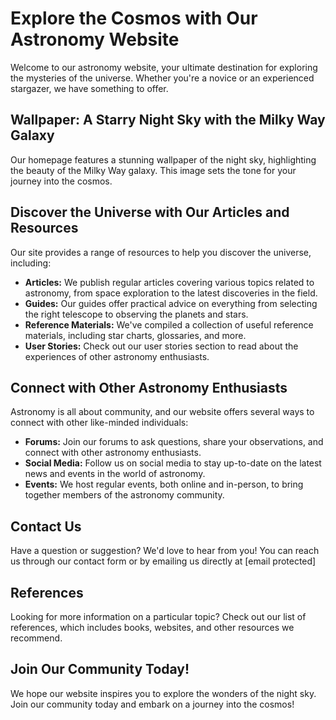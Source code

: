 <!--font:I recommend using the "Roboto" font for your website.-->

# Explore the Cosmos with Our Astronomy Website

Welcome to our astronomy website, your ultimate destination for exploring the mysteries of the universe. Whether you're a novice or an experienced stargazer, we have something to offer.

## Wallpaper: A Starry Night Sky with the Milky Way Galaxy

Our homepage features a stunning wallpaper of the night sky, highlighting the beauty of the Milky Way galaxy. This image sets the tone for your journey into the cosmos.

## Discover the Universe with Our Articles and Resources

Our site provides a range of resources to help you discover the universe, including:

- **Articles:** We publish regular articles covering various topics related to astronomy, from space exploration to the latest discoveries in the field.
- **Guides:** Our guides offer practical advice on everything from selecting the right telescope to observing the planets and stars.
- **Reference Materials:** We've compiled a collection of useful reference materials, including star charts, glossaries, and more.
- **User Stories:** Check out our user stories section to read about the experiences of other astronomy enthusiasts.

## Connect with Other Astronomy Enthusiasts

Astronomy is all about community, and our website offers several ways to connect with other like-minded individuals:

- **Forums:** Join our forums to ask questions, share your observations, and connect with other astronomy enthusiasts.
- **Social Media:** Follow us on social media to stay up-to-date on the latest news and events in the world of astronomy.
- **Events:** We host regular events, both online and in-person, to bring together members of the astronomy community.

## Contact Us

Have a question or suggestion? We'd love to hear from you! You can reach us through our contact form or by emailing us directly at [email protected]

## References

Looking for more information on a particular topic? Check out our list of references, which includes books, websites, and other resources we recommend.

## Join Our Community Today!

We hope our website inspires you to explore the wonders of the night sky. Join our community today and embark on a journey into the cosmos!

<!--

Write me content for website with wallpaper which alt text is:

"A photograph of a starry night sky, with the Milky Way galaxy visible overhead."

The name/title of the page should not be 1:1 copy of the alt text but rather a real content of the website which is using this wallpaper.

- Use markdown format 
- Start with heading
- Heading should be short and concise
- The content should look like a real website 
- The website should not be about the wallpaper, wallpaper is just a related background
- Heading should be contain work "wallpaper" or "background"
- Include real sections like references, contact, user stories, etc. use things relevant to the page purpose.
- Feel free to use structure like headings, bullets, numbering, blockquotes, paragraphs, horizontal lines, etc.
- You can use formatting like bold or _italic_
- You can include UTF-8 emojis
- Links should be only #hash anchors (and you can refer to the document itself)
- Do not include images


---


# Discover the Wonders of the Night Sky with Our Astronomy Website

Welcome to our website dedicated to exploring the mysteries of the universe! Our site is designed to be a hub for anyone interested in astronomy, from amateur stargazers to seasoned professionals. And what better way to set the mood than with a stunning wallpaper of the night sky?

## Wallpaper: A Starry Night Sky with the Milky Way Galaxy

Our homepage features a breathtaking photograph of the night sky, showcasing the beauty of the Milky Way galaxy. The image was captured by a talented astrophotographer and serves as a reminder of the vastness and wonder of the cosmos.

## Explore the Universe with Our Articles and Resources

Whether you're just starting out or have been studying astronomy for years, our website has something for everyone. Here are some of the resources you can find on our site:

- **Articles:** We regularly publish articles on a variety of topics related to astronomy, including space exploration, celestial events, and the latest discoveries in the field.
- **Guides:** Our guides cover everything from choosing the right telescope to observing the planets and stars.
- **Reference Materials:** We've compiled a collection of useful reference materials, including star charts, glossaries, and more.
- **User Stories:** We love hearing from our readers! Check out our user stories section to read about the experiences of other astronomy enthusiasts.

## Connect with Other Astronomy Enthusiasts

One of the best things about astronomy is the community that comes with it. Our website provides several ways to connect with other like-minded individuals:

- **Forums:** Our forums are a great place to ask questions, share your observations, and connect with other astronomy enthusiasts.
- **Social Media:** Follow us on social media to stay up-to-date on the latest news and events in the world of astronomy.
- **Events:** We host regular events, both online and in-person, to bring together members of the astronomy community.

## Contact Us

Have a question or suggestion? We'd love to hear from you! You can reach us through our contact form or by emailing us directly at [email protected]

## References

Looking for more information on a particular topic? Check out our list of references, which includes books, websites, and other resources we recommend.

## Join Our Community Today!

We hope our website inspires you to explore the wonders of the night sky. Join our community today and start your journey into the cosmos!


---


Heading is too long, rewrite whole content.


---


# Explore the Wonders of Astronomy with Our Website

Welcome to our astronomy website, dedicated to exploring the mysteries of the universe. Whether you're an amateur stargazer or a seasoned professional, our site has something for everyone.

## Wallpaper: A Starry Night Sky with the Milky Way Galaxy

Our homepage features a stunning photograph of the night sky, showcasing the beauty of the Milky Way galaxy. This wallpaper sets the mood for your journey into the cosmos.

## Discover the Universe with Our Articles and Resources

Our site offers a wealth of resources to help you explore the universe, including:

- **Articles:** We publish regular articles covering a variety of topics related to astronomy, from space exploration to the latest discoveries in the field.
- **Guides:** Our guides provide practical advice on everything from choosing the right telescope to observing the planets and stars.
- **Reference Materials:** We've compiled a collection of useful reference materials, including star charts, glossaries, and more.
- **User Stories:** Check out our user stories section to read about the experiences of other astronomy enthusiasts.

## Connect with Other Astronomy Enthusiasts

Astronomy is all about community, and our website provides several ways to connect with other like-minded individuals:

- **Forums:** Join our forums to ask questions, share your observations, and connect with other astronomy enthusiasts.
- **Social Media:** Follow us on social media to stay up-to-date on the latest news and events in the world of astronomy.
- **Events:** We host regular events, both online and in-person, to bring together members of the astronomy community.

## Contact Us

Have a question or suggestion? We'd love to hear from you! You can reach us through our contact form or by emailing us directly at [email protected]

## References

Looking for more information on a particular topic? Check out our list of references, which includes books, websites, and other resources we recommend.

## Join Our Community Today!

We hope our website inspires you to explore the wonders of the night sky. Join our community today and start your journey into the cosmos!


---


Heading is too long, rewrite whole content.


---


# Discover the Universe with Our Astronomy Website

Welcome to our astronomy website, your go-to destination for exploring the mysteries of the universe. Whether you're a beginner or an experienced stargazer, we have something for everyone.

## Wallpaper: A Starry Night Sky with the Milky Way Galaxy

Our homepage features a stunning wallpaper of the night sky, showcasing the beauty of the Milky Way galaxy. This image sets the tone for your journey into the cosmos.

## Explore the Universe with Our Articles and Resources

Our site offers a variety of resources to help you explore the universe, including:

- **Articles:** We publish regular articles covering a range of topics related to astronomy, from space exploration to the latest discoveries in the field.
- **Guides:** Our guides provide practical advice on everything from choosing the right telescope to observing the planets and stars.
- **Reference Materials:** We've compiled a collection of useful reference materials, including star charts, glossaries, and more.
- **User Stories:** Check out our user stories section to read about the experiences of other astronomy enthusiasts.

## Connect with Other Astronomy Enthusiasts

Astronomy is all about community, and our website provides several ways to connect with other like-minded individuals:

- **Forums:** Join our forums to ask questions, share your observations, and connect with other astronomy enthusiasts.
- **Social Media:** Follow us on social media to stay up-to-date on the latest news and events in the world of astronomy.
- **Events:** We host regular events, both online and in-person, to bring together members of the astronomy community.

## Contact Us

Have a question or suggestion? We'd love to hear from you! You can reach us through our contact form or by emailing us directly at [email protected]

## References

Looking for more information on a particular topic? Check out our list of references, which includes books, websites, and other resources we recommend.

## Join Our Community Today!

We hope our website inspires you to explore the wonders of the night sky. Join our community today and start your journey into the cosmos!


---


Heading is too long, rewrite whole content.


---


# Explore the Cosmos with Our Astronomy Website

Welcome to our astronomy website, your ultimate destination for exploring the mysteries of the universe. Whether you're a novice or an experienced stargazer, we have something to offer.

## Wallpaper: A Starry Night Sky with the Milky Way Galaxy

Our homepage features a stunning wallpaper of the night sky, highlighting the beauty of the Milky Way galaxy. This image sets the tone for your journey into the cosmos.

## Discover the Universe with Our Articles and Resources

Our site provides a range of resources to help you discover the universe, including:

- **Articles:** We publish regular articles covering various topics related to astronomy, from space exploration to the latest discoveries in the field.
- **Guides:** Our guides offer practical advice on everything from selecting the right telescope to observing the planets and stars.
- **Reference Materials:** We've compiled a collection of useful reference materials, including star charts, glossaries, and more.
- **User Stories:** Check out our user stories section to read about the experiences of other astronomy enthusiasts.

## Connect with Other Astronomy Enthusiasts

Astronomy is all about community, and our website offers several ways to connect with other like-minded individuals:

- **Forums:** Join our forums to ask questions, share your observations, and connect with other astronomy enthusiasts.
- **Social Media:** Follow us on social media to stay up-to-date on the latest news and events in the world of astronomy.
- **Events:** We host regular events, both online and in-person, to bring together members of the astronomy community.

## Contact Us

Have a question or suggestion? We'd love to hear from you! You can reach us through our contact form or by emailing us directly at [email protected]

## References

Looking for more information on a particular topic? Check out our list of references, which includes books, websites, and other resources we recommend.

## Join Our Community Today!

We hope our website inspires you to explore the wonders of the night sky. Join our community today and embark on a journey into the cosmos!


---


Write me a Google font which is best fitting for the website.

Pick from the list:
- Roboto
- Lato
- Raleway
- Playfair Display
- IBM Plex Sans
- Open Sans
- Alegreya
- Great Vibes
- Barlow Condensed
- Futura
- Dancing Script
- Poppins
- Exo 2
- Inter
- Orbitron
- Montserrat
- Lobster


Write just the font name nothing else.


---


I recommend using the "Roboto" font for your website.

-->
